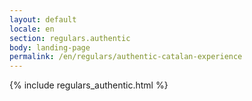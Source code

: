```yaml
---
layout: default
locale: en
section: regulars.authentic
body: landing-page
permalink: /en/regulars/authentic-catalan-experience
---
```


{% include regulars_authentic.html %}
